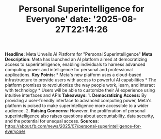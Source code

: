 ﻿---
title: "Personal Superintelligence for Everyone'
date: '2025-08-27T22:14:26"
category: "Markets"
summary: ""
slug: "personal superintelligence for everyone"
source_urls:
  - "https://about.fb.com/news/2025/07/personal-superintelligence-for-everyone/"
seo:
  title: "Personal Superintelligence for Everyone | Hash n Hedge'
  description: '"
  keywords: ["news", "markets", "brief"]
---
**Headline:** Meta Unveils AI Platform for "Personal Superintelligence"  **Meta Description:** Meta has launched an AI platform aimed at democratizing access to superintelligence, enabling individuals to harness advanced computing power and intelligence for personal and professional applications.  **Key Points:**  * Meta's new platform uses a cloud-based infrastructure to provide users with access to powerful AI capabilities * The platform promises to revolutionize the way people work, learn, and interact with technology * Users will be able to customize their AI experience using intuitive interfaces and APIs  **Takeaways:**  1. **Democratizing Access:** By providing a user-friendly interface to advanced computing power, Meta's platform is poised to make superintelligence more accessible to a wider audience. 2. **Raising Concerns:** However, the proliferation of personal superintelligence also raises questions about accountability, data security, and the potential for unequal access.  **Sources:** https://about.fb.com/news/2025/07/personal-superintelligence-for-everyone/ 
